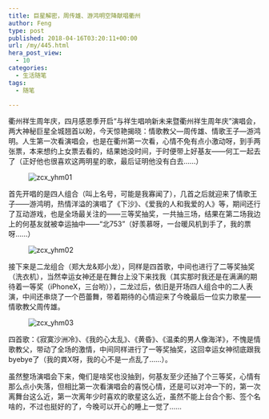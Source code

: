 ```yaml
---
title: 巨星解密，周传雄、游鸿明空降献唱衢州
author: Feng
type: post
published: 2018-04-16T03:20:11+00:00
url: /my/445.html
hera_post_view:
  - 10
categories:
  - 生活随笔
tags:
  - 随笔

---
```

 

衢州祥生周年庆，四月感恩季开启“与祥生唱响新未来暨衢州祥生周年庆”演唱会，两大神秘巨星全城翘首以盼，今天惊艳揭晓：情歌教父—周传雄、情歌王子—游鸿明。人生第一次看演唱会，也是在衢州第一次看，心情不免有点小激动呀，到手两张票，本来想约上女票去看的，结果她没时间，于时便带上好基友——何工一起去了（正好他也很喜欢这两明星的歌，最后证明他没有白去……）<figure class="wp-block-image">

<img decoding="async" src="https://cdn.uu126.cn/201804/zcx_yhm01.jpg" alt="zcx_yhm01" /> </figure> 

首先开唱的是四人组合（叫上名号，可能是我寡闻了），几首之后就迎来了情歌王子——游鸿明，热情洋溢的演唱了《下沙》、《爱我的人和我爱的人》等，期间还行了互动游戏，也是全场最关注的——三等奖抽奖，一共抽三场，结果在第二场我边上的何基友就被幸运抽中——“北753”（好羡慕呀，一台暖风机到手了，我的票呀……）<figure class="wp-block-image">

<img decoding="async" src="https://cdn.uu126.cn/201804/zcx_yhm02.jpg" alt="zcx_yhm02" /> </figure> 

接下来是二龙组合（郑大龙&郑小龙），同样是四首歌，中间也进行了二等奖抽奖（洗衣机），当然幸运女神还是在舞台上没下来找我（其实那时我还是在满满的期待着一等奖（iPhoneX，三台哟）），二龙过后，依旧是开场四人组合中的二人表演，中间还串烧了一个芭蕾舞，带着期待的心情迎来了今晚最后一位实力歌星——情歌教父周传雄。<figure class="wp-block-image">

<img decoding="async" src="https://cdn.uu126.cn/201804/zcx_yhm03.jpg" alt="zcx_yhm03" /> </figure> 

四首歌：《寂寞沙洲冷》、《我的心太乱》、《黄昏》、《温柔的男人像海洋》，不愧是情歌教父，带动了全场的激情，中间同样进行了一等奖抽奖，这回幸运女神彻底跟我byebye了（我的粪X呀，我的心不是一点乱了……）。

虽然整场演唱会下来，俺们是啥奖也没抽到，何基友至少还抽了个三等奖，心情有那么点小失落，但相比第一次看演唱会的喜悦心情，还是可以对冲一下的，第一次离舞台这么近，第一次离年少时喜欢的歌星这么近，虽然不能上台合个影、签个名啥的，不过也挺好的了，今晚可以开心的睡上一觉了……